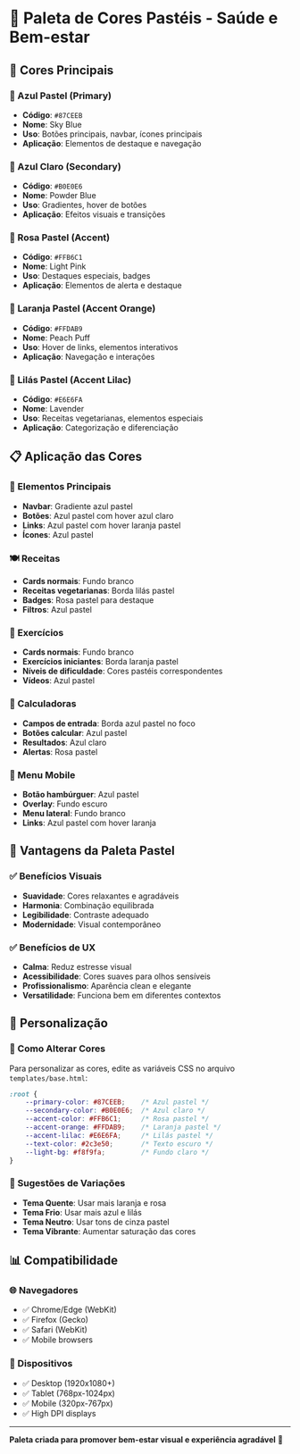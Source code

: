 # 🎨 Paleta de Cores Pastéis - Saúde e Bem-estar

## 🌈 Cores Principais

### 🔵 Azul Pastel (Primary)
- **Código**: `#87CEEB`
- **Nome**: Sky Blue
- **Uso**: Botões principais, navbar, ícones principais
- **Aplicação**: Elementos de destaque e navegação

### 🔷 Azul Claro (Secondary)
- **Código**: `#B0E0E6`
- **Nome**: Powder Blue
- **Uso**: Gradientes, hover de botões
- **Aplicação**: Efeitos visuais e transições

### 🩷 Rosa Pastel (Accent)
- **Código**: `#FFB6C1`
- **Nome**: Light Pink
- **Uso**: Destaques especiais, badges
- **Aplicação**: Elementos de alerta e destaque

### 🧡 Laranja Pastel (Accent Orange)
- **Código**: `#FFDAB9`
- **Nome**: Peach Puff
- **Uso**: Hover de links, elementos interativos
- **Aplicação**: Navegação e interações

### 💜 Lilás Pastel (Accent Lilac)
- **Código**: `#E6E6FA`
- **Nome**: Lavender
- **Uso**: Receitas vegetarianas, elementos especiais
- **Aplicação**: Categorização e diferenciação

## 📋 Aplicação das Cores

### 🎯 Elementos Principais
- **Navbar**: Gradiente azul pastel
- **Botões**: Azul pastel com hover azul claro
- **Links**: Azul pastel com hover laranja pastel
- **Ícones**: Azul pastel

### 🍽️ Receitas
- **Cards normais**: Fundo branco
- **Receitas vegetarianas**: Borda lilás pastel
- **Badges**: Rosa pastel para destaque
- **Filtros**: Azul pastel

### 💪 Exercícios
- **Cards normais**: Fundo branco
- **Exercícios iniciantes**: Borda laranja pastel
- **Níveis de dificuldade**: Cores pastéis correspondentes
- **Vídeos**: Azul pastel

### 🧮 Calculadoras
- **Campos de entrada**: Borda azul pastel no foco
- **Botões calcular**: Azul pastel
- **Resultados**: Azul claro
- **Alertas**: Rosa pastel

### 📱 Menu Mobile
- **Botão hambúrguer**: Azul pastel
- **Overlay**: Fundo escuro
- **Menu lateral**: Fundo branco
- **Links**: Azul pastel com hover laranja

## 🎨 Vantagens da Paleta Pastel

### ✅ Benefícios Visuais
- **Suavidade**: Cores relaxantes e agradáveis
- **Harmonia**: Combinação equilibrada
- **Legibilidade**: Contraste adequado
- **Modernidade**: Visual contemporâneo

### ✅ Benefícios de UX
- **Calma**: Reduz estresse visual
- **Acessibilidade**: Cores suaves para olhos sensíveis
- **Profissionalismo**: Aparência clean e elegante
- **Versatilidade**: Funciona bem em diferentes contextos

## 🔧 Personalização

### 📝 Como Alterar Cores
Para personalizar as cores, edite as variáveis CSS no arquivo `templates/base.html`:

```css
:root {
    --primary-color: #87CEEB;    /* Azul pastel */
    --secondary-color: #B0E0E6;  /* Azul claro */
    --accent-color: #FFB6C1;     /* Rosa pastel */
    --accent-orange: #FFDAB9;    /* Laranja pastel */
    --accent-lilac: #E6E6FA;     /* Lilás pastel */
    --text-color: #2c3e50;       /* Texto escuro */
    --light-bg: #f8f9fa;         /* Fundo claro */
}
```

### 🎨 Sugestões de Variações
- **Tema Quente**: Usar mais laranja e rosa
- **Tema Frio**: Usar mais azul e lilás
- **Tema Neutro**: Usar tons de cinza pastel
- **Tema Vibrante**: Aumentar saturação das cores

## 📊 Compatibilidade

### 🌐 Navegadores
- ✅ Chrome/Edge (WebKit)
- ✅ Firefox (Gecko)
- ✅ Safari (WebKit)
- ✅ Mobile browsers

### 📱 Dispositivos
- ✅ Desktop (1920x1080+)
- ✅ Tablet (768px-1024px)
- ✅ Mobile (320px-767px)
- ✅ High DPI displays

---

**Paleta criada para promover bem-estar visual e experiência agradável** 🌸 
